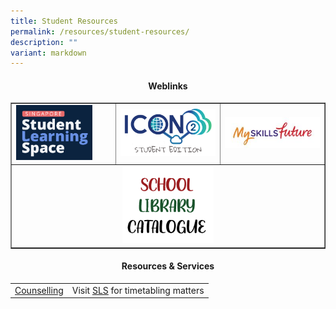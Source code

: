 ```yaml
---
title: Student Resources
permalink: /resources/student-resources/
description: ""
variant: markdown
---
```

<h4 style="text-align: center;"><strong>Weblinks</strong></h4>
<table style="border-collapse: collapse; width: 100%;" border="1">
<tbody>
<tr>
<td style="width: 33.3333%;"><a href="https://vle.learning.moe.edu.sg/login"><img style="width: 80%;" src="/images/srr1.png"></a></td>
<td style="width: 33.3333%;"><a href="https://workspace.google.com/dashboard"><img src="/images/srr2.png"></a></td>
<td style="width: 33.3333%;"><a href="http://www.myskillsfuture.sg/secondary"><img src="/images/srr3.jpg"></a></td>
</tr>
	<tr>
		<td style="text-align: center;" colspan="3">
			<a href="https://schoolibrary.moe.edu.sg/tanjongkatonggirls/cgi-bin/spydus.exe/MSGTRN/WPAC/HOME"><img style="width: 30%;" src="/images/Resources/Student/liblogo.png"></a></td>
			
</tr></tbody>
</table>

<h4 style="text-align: center;"><strong>Resources &amp; Services</strong></h4>
<table>
	<tbody>
		<tr>
			<td style="text-align: center;"><a href="/learning-at-tkgs/student-development/student-well-being/counselling/">Counselling</a></td>
			<td style="text-align: center;"> Visit <a href="https://vle.learning.moe.edu.sg/login">SLS</a> for timetabling matters</td>
		</tr>
	</tbody>
	</table>